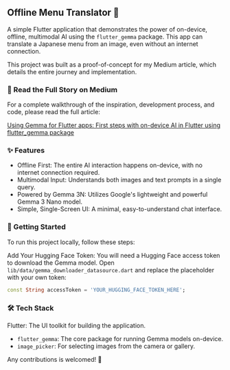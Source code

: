 ## Offline Menu Translator 🍜
A simple Flutter application that demonstrates the power of on-device, offline, multimodal AI using the `flutter_gemma` package. This app can translate a Japanese menu from an image, even without an internet connection.

This project was built as a proof-of-concept for my Medium article, which details the entire journey and implementation.

### 📖 Read the Full Story on Medium
For a complete walkthrough of the inspiration, development process, and code, please read the full article:

[Using Gemma for Flutter apps: First steps with on-device AI in Flutter using flutter_gemma package](https://medium.com/@vogelcsongorbenedek/using-gemma-for-flutter-apps-91f746e3347c)


### ✨ Features
- Offline First: The entire AI interaction happens on-device, with no internet connection required.
- Multimodal Input: Understands both images and text prompts in a single query.
- Powered by Gemma 3N: Utilizes Google's lightweight and powerful Gemma 3 Nano model.
- Simple, Single-Screen UI: A minimal, easy-to-understand chat interface.

### 🚀 Getting Started
To run this project locally, follow these steps:

Add Your Hugging Face Token:
You will need a Hugging Face access token to download the Gemma model. Open `lib/data/gemma_downloader_datasource.dart` and replace the placeholder with your own token:

``` dart
const String accessToken = 'YOUR_HUGGING_FACE_TOKEN_HERE';
```


### 🛠️ Tech Stack
Flutter: The UI toolkit for building the application.

- `flutter_gemma`: The core package for running Gemma models on-device.
- `image_picker`: For selecting images from the camera or gallery.

Any contributions is welcomed! 🙏
